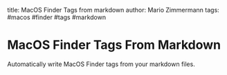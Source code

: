 title: MacOS Finder Tags from markdown
author: Mario Zimmermann
tags: #macos #finder #tags #markdown

# MacOS Finder Tags From Markdown
Automatically write MacOS Finder tags from your markdown files.

